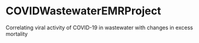 # COVIDWastewaterEMRProject
Correlating viral activity of COVID-19 in wastewater with changes in excess mortality
